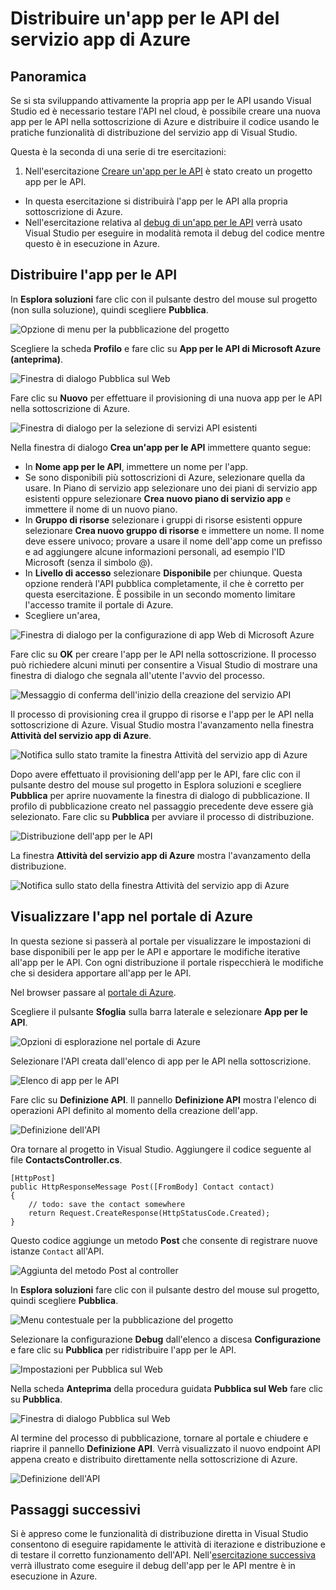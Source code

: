 <properties 
	pageTitle="Distribuire un'app per le API del servizio app di Azure" 
	description="Informazioni su come distribuire un progetto app per le API nella sottoscrizione di Azure." 
	services="app-service\api" 
	documentationCenter=".net" 
	authors="bradygaster" 
	manager="wpickett" 
	editor="jimbe"/>

<tags 
	ms.service="app-service-api" 
	ms.workload="web" 
	ms.tgt_pltfrm="dotnet" 
	ms.devlang="na" 
	ms.topic="article" 
	ms.date="05/19/2015" 
	ms.author="bradyg;tarcher"/>

# Distribuire un'app per le API del servizio app di Azure

## Panoramica

Se si sta sviluppando attivamente la propria app per le API usando Visual Studio ed è necessario testare l'API nel cloud, è possibile creare una nuova app per le API nella sottoscrizione di Azure e distribuire il codice usando le pratiche funzionalità di distribuzione del servizio app di Visual Studio.

Questa è la seconda di una serie di tre esercitazioni:

1. Nell'esercitazione [Creare un'app per le API](app-service-dotnet-create-api-app.md) è stato creato un progetto app per le API. 
* In questa esercitazione si distribuirà l'app per le API alla propria sottoscrizione di Azure.
* Nell'esercitazione relativa al [debug di un'app per le API](../app-service-dotnet-remotely-debug-api-app.md) verrà usato Visual Studio per eseguire in modalità remota il debug del codice mentre questo è in esecuzione in Azure.

## Distribuire l'app per le API 

In **Esplora soluzioni** fare clic con il pulsante destro del mouse sul progetto (non sulla soluzione), quindi scegliere **Pubblica**.

![Opzione di menu per la pubblicazione del progetto](./media/app-service-dotnet-publish-api-app/20-publish-gesture-v3.png)

Scegliere la scheda **Profilo** e fare clic su **App per le API di Microsoft Azure (anteprima)**.

![Finestra di dialogo Pubblica sul Web](./media/app-service-dotnet-publish-api-app/21-select-api-apps-for-deployment-v2.png)

Fare clic su **Nuovo** per effettuare il provisioning di una nuova app per le API nella sottoscrizione di Azure.

![Finestra di dialogo per la selezione di servizi API esistenti](./media/app-service-dotnet-publish-api-app/23-publish-to-apiapps-v3.png)

Nella finestra di dialogo **Crea un'app per le API** immettere quanto segue:

- In **Nome app per le API**, immettere un nome per l'app. 
- Se sono disponibili più sottoscrizioni di Azure, selezionare quella da usare. In Piano di servizio app selezionare uno dei piani di servizio app esistenti oppure selezionare **Crea nuovo piano di servizio app** e immettere il nome di un nuovo piano. 
- In **Gruppo di risorse** selezionare i gruppi di risorse esistenti oppure selezionare **Crea nuovo gruppo di risorse** e immettere un nome. Il nome deve essere univoco; provare a usare il nome dell'app come un prefisso e ad aggiungere alcune informazioni personali, ad esempio l'ID Microsoft (senza il simbolo @).  
- In **Livello di accesso** selezionare **Disponibile** per chiunque. Questa opzione renderà l'API pubblica completamente, il che è corretto per questa esercitazione. È possibile in un secondo momento limitare l'accesso tramite il portale di Azure.
- Scegliere un'area,  

![Finestra di dialogo per la configurazione di app Web di Microsoft Azure](./media/app-service-dotnet-publish-api-app/24-new-api-app-dialog-v3.png)

Fare clic su **OK** per creare l'app per le API nella sottoscrizione. Il processo può richiedere alcuni minuti per consentire a Visual Studio di mostrare una finestra di dialogo che segnala all'utente l'avvio del processo.

![Messaggio di conferma dell'inizio della creazione del servizio API](./media/app-service-dotnet-publish-api-app/25-api-provisioning-started-v3.png)

Il processo di provisioning crea il gruppo di risorse e l'app per le API nella sottoscrizione di Azure. Visual Studio mostra l'avanzamento nella finestra **Attività del servizio app di Azure**.

![Notifica sullo stato tramite la finestra Attività del servizio app di Azure](./media/app-service-dotnet-publish-api-app/26-provisioning-success-v3.png)

Dopo avere effettuato il provisioning dell'app per le API, fare clic con il pulsante destro del mouse sul progetto in Esplora soluzioni e scegliere **Pubblica** per aprire nuovamente la finestra di dialogo di pubblicazione. Il profilo di pubblicazione creato nel passaggio precedente deve essere già selezionato. Fare clic su **Pubblica** per avviare il processo di distribuzione.

![Distribuzione dell'app per le API](./media/app-service-dotnet-publish-api-app/26-5-deployment-success-v3.png)

La finestra **Attività del servizio app di Azure** mostra l'avanzamento della distribuzione.

![Notifica sullo stato della finestra Attività del servizio app di Azure](./media/app-service-dotnet-publish-api-app/26-5-deployment-success-v4.png)

## Visualizzare l'app nel portale di Azure

In questa sezione si passerà al portale per visualizzare le impostazioni di base disponibili per le app per le API e apportare le modifiche iterative all'app per le API. Con ogni distribuzione il portale rispecchierà le modifiche che si desidera apportare all'app per le API.

Nel browser passare al [portale di Azure](https://portal.azure.com).

Scegliere il pulsante **Sfoglia** sulla barra laterale e selezionare **App per le API**.

![Opzioni di esplorazione nel portale di Azure](./media/app-service-dotnet-publish-api-app/27-browse-in-portal-v3.png)

Selezionare l'API creata dall'elenco di app per le API nella sottoscrizione.

![Elenco di app per le API](./media/app-service-dotnet-publish-api-app/28-view-api-list-v3.png)

Fare clic su **Definizione API**. Il pannello **Definizione API** mostra l'elenco di operazioni API definito al momento della creazione dell'app.

![Definizione dell'API](./media/app-service-dotnet-publish-api-app/29-api-definition-v3.png)

Ora tornare al progetto in Visual Studio. Aggiungere il codice seguente al file **ContactsController.cs**.

	[HttpPost]
	public HttpResponseMessage Post([FromBody] Contact contact)
	{
		// todo: save the contact somewhere
		return Request.CreateResponse(HttpStatusCode.Created);
	}

Questo codice aggiunge un metodo **Post** che consente di registrare nuove istanze `Contact` all'API.

![Aggiunta del metodo Post al controller](./media/app-service-dotnet-publish-api-app/30-post-method-added-v3.png)

In **Esplora soluzioni** fare clic con il pulsante destro del mouse sul progetto, quindi scegliere **Pubblica**.

![Menu contestuale per la pubblicazione del progetto](./media/app-service-dotnet-publish-api-app/31-publish-gesture-v3.png)

Selezionare la configurazione **Debug** dall'elenco a discesa **Configurazione** e fare clic su **Pubblica** per ridistribuire l'app per le API.

![Impostazioni per Pubblica sul Web](./media/app-service-dotnet-publish-api-app/36.5-select-debug-option-v3.png)

Nella scheda **Anteprima** della procedura guidata **Pubblica sul Web** fare clic su **Pubblica**.

![Finestra di dialogo Pubblica sul Web](./media/app-service-dotnet-publish-api-app/39-re-publish-preview-step-v2.png)

Al termine del processo di pubblicazione, tornare al portale e chiudere e riaprire il pannello **Definizione API**. Verrà visualizzato il nuovo endpoint API appena creato e distribuito direttamente nella sottoscrizione di Azure.

![Definizione dell'API](./media/app-service-dotnet-publish-api-app/38-portal-with-post-method-v4.png)

## Passaggi successivi

Si è appreso come le funzionalità di distribuzione diretta in Visual Studio consentono di eseguire rapidamente le attività di iterazione e distribuzione e di testare il corretto funzionamento dell'API. Nell'[esercitazione successiva](../app-service-dotnet-remotely-debug-api-app.md) verrà illustrato come eseguire il debug dell'app per le API mentre è in esecuzione in Azure.


 

<!---HONumber=62-->